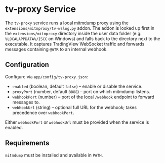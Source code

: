 # tv-proxy Service

The `tv-proxy` service runs a local [mitmdump](https://docs.mitmproxy.org/stable/concepts-mitm-dump/) proxy using the `extensions/mitmproxy/tv-wslog.py` addon. The addon is looked up first in the `extensions/mitmproxy` directory inside the user data folder (e.g. `%LOCALAPPDATA%/ISCC` on Windows) and falls back to the directory next to the executable. It captures TradingView WebSocket traffic and forwards messages containing `@ATR` to an internal webhook.

## Configuration

Configure via `app/config/tv-proxy.json`:

- `enabled` (boolean, default `false`) – enable or disable the service.
- `proxyPort` (number, default `8888`) – port on which mitmdump listens.
- `webhookPort` (number) – port of the local `/webhook` endpoint to forward messages to.
- `webhookUrl` (string) – optional full URL for the webhook; takes precedence over `webhookPort`.

Either `webhookPort` or `webhookUrl` must be provided when the service is enabled.

## Requirements

`mitmdump` must be installed and available in `PATH`.
